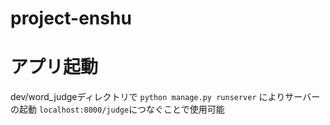 # project-enshu
# アプリ起動
dev/word_judgeディレクトリで `python manage.py runserver` によりサーバーの起動
`localhost:8000/judge`につなぐことで使用可能
